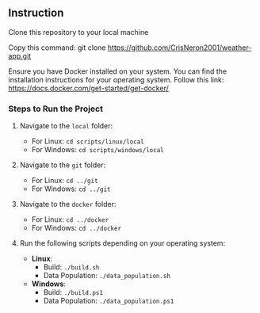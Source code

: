 ## Instruction

Clone this repository to your local machine

Copy this command: git clone https://github.com/CrisNeron2001/weather-app.git

Ensure you have Docker installed on your system. You can find the installation instructions for your operating system. Follow this link: https://docs.docker.com/get-started/get-docker/

### Steps to Run the Project

1. Navigate to the `local` folder:
   - For Linux: `cd scripts/linux/local`
   - For Windows: `cd scripts/windows/local`

2. Navigate to the `git` folder:
   - For Linux: `cd ../git`
   - For Windows: `cd ../git`

3. Navigate to the `docker` folder:
   - For Linux: `cd ../docker`
   - For Windows: `cd ../docker`

4. Run the following scripts depending on your operating system:
   - **Linux**:
     - Build: `./build.sh`
     - Data Population: `./data_population.sh`
   - **Windows**:
     - Build: `./build.ps1`
     - Data Population: `./data_population.ps1`